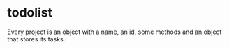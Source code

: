 # todolist

Every project is an object with a name, an id, some methods and an object that stores its tasks.
